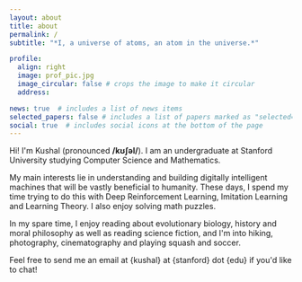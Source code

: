 ```yaml
---
layout: about
title: about
permalink: /
subtitle: "*I, a universe of atoms, an atom in the universe.*"

profile:
  align: right
  image: prof_pic.jpg
  image_circular: false # crops the image to make it circular
  address: 

news: true  # includes a list of news items
selected_papers: false # includes a list of papers marked as "selected={true}"
social: true  # includes social icons at the bottom of the page
---
```


Hi! I'm Kushal (pronounced **/kʊʃəl/**). I am an undergraduate at Stanford University studying Computer Science and Mathematics. 

My main interests lie in understanding and building digitally intelligent machines that will be vastly beneficial to humanity. These days, I spend my time trying to do this with Deep Reinforcement Learning, Imitation Learning and Learning Theory. I also enjoy solving math puzzles. 

In my spare time, I enjoy reading about evolutionary biology, history and moral philosophy as well as reading science fiction, and I'm into hiking, photography, cinematography and playing squash and soccer. 

Feel free to send me an email at {kushal} at {stanford} dot {edu} if you'd like to chat!


